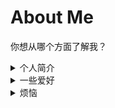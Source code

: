 # About Me

你想从哪个方面了解我？

<details>
<summary>个人简介</summary>

## 我

叫我「航」/「小航」就行，人称代词（他/He）

千禧年后生人，一个平凡的理工男。

没什么本事，也就爱在网上发发牢骚。

实力是战五渣，形象是矮穷矬。

- ### 担任职务

SNA天文社社长

某wiki见习编辑

- ### 奖项

**很菜**

2022 Physics Bowl Global Sliver

2023 Aerotube Top 10 in China

2023 Aerotube 3rd Priza in China

</details>

<details>
<summary>一些爱好</summary>

## 毕竟也不是完全的书呆子，还是得有点爱好的。

- ### 敲敲敲与科学

*尽管我的coding能力有限，但我仍然乐于学习不同的技巧与语言*

我参加个别project的编辑，不过我目前不会公开，涉及个人隐私。

我正在学习 *Matlab、Python与LaTex* ，或多或少和我大学申请的专业方向有关。

**我正在准备2025fall的物理本科申请**，选择物理的原因很简单，仅仅是**出于好奇心**。

可能是小时候闲书看多了，满脑子都是为什么。

- ### 音乐

我是一个讲究 *"情怀"* 的人。

上世纪的Rock及衍生风格（包括各类Metal）、Cool Jazz以及RnB，都是我生活中不可或缺的一部分。

**具体哪些乐队、音乐人就不一一报菜名了，因为这除了装逼以外无关紧要**

我喜欢听CD，因为相比黑胶较为便携；我持有一个Parasonic的CT-780便携式CD机。

在学业不那么繁忙的时候，我喜欢练习电吉他和鼓，但是玩得很烂。

- ### 运动

跑跑步，撸撸铁，比较养生。

因为身体原因目前无法做剧烈运动。

- ### 涂画

我没有学过画画，但偶尔会涂涂画画

我有一个Instagram账号，上传了一些我的绘画作品以及日常。

**我也会将图画逐步上传个人网站。**

</details>

<details>
<summary>烦恼</summary>

## ~~"刚甩掉课本要离开家看看这世界，却发现许多烦恼要面对"~~

- ### 学业

~~"他常会想望能回到那年他一十二，只需要好好上学生活单纯没忧愁"~~

实话实说，我的学术能力并不是很强，至少很难达到顶级本科的标准。

有时候会思考Passion到底有没有用，会因为"乐于做却没有做好"而感到迷茫。

不过无论怎么样，我热爱探索的过程，也接受不同的结果，无论这是不是我的coursework。

- ### 自我

~~"人生偶尔会走上一条陌路，像是没有指标的地图"~~

我始终很难对自己下一个定义，不过我觉得去迎合各种各样充满刻板印象的标签是无意义的。

有时候就会想，算了，就这样吧。

- ### 平衡

生活中不同的东西都在占据我的头脑，我希望找到属于我自己的拉格朗日点，使自我保持相对的稳定。

</details>
